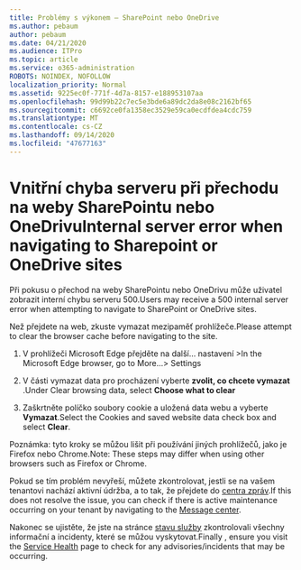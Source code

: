 ```yaml
---
title: Problémy s výkonem – SharePoint nebo OneDrive
ms.author: pebaum
author: pebaum
ms.date: 04/21/2020
ms.audience: ITPro
ms.topic: article
ms.service: o365-administration
ROBOTS: NOINDEX, NOFOLLOW
localization_priority: Normal
ms.assetid: 9225ec0f-771f-4d7a-8157-e188953107aa
ms.openlocfilehash: 99d99b22c7ec5e3bde6a89dc2da8e08c2162bf65
ms.sourcegitcommit: c6692ce0fa1358ec3529e59ca0ecdfdea4cdc759
ms.translationtype: MT
ms.contentlocale: cs-CZ
ms.lasthandoff: 09/14/2020
ms.locfileid: "47677163"
---
```

# <a name="internal-server-error-when-navigating-to-sharepoint-or-onedrive-sites"></a><span data-ttu-id="27065-102">Vnitřní chyba serveru při přechodu na weby SharePointu nebo OneDrivu</span><span class="sxs-lookup"><span data-stu-id="27065-102">Internal server error when navigating to Sharepoint or OneDrive sites</span></span>

<span data-ttu-id="27065-103">Při pokusu o přechod na weby SharePointu nebo OneDrivu může uživatel zobrazit interní chybu serveru 500.</span><span class="sxs-lookup"><span data-stu-id="27065-103">Users may receive a 500 internal server error when attempting to navigate to SharePoint or OneDrive sites.</span></span> 

<span data-ttu-id="27065-104">Než přejdete na web, zkuste vymazat mezipaměť prohlížeče.</span><span class="sxs-lookup"><span data-stu-id="27065-104">Please attempt to clear the browser cache before navigating to the site.</span></span>


1. <span data-ttu-id="27065-105">V prohlížeči Microsoft Edge přejděte na další... nastavení ></span><span class="sxs-lookup"><span data-stu-id="27065-105">In the Microsoft Edge browser, go to More...> Settings</span></span>

2. <span data-ttu-id="27065-106">V části vymazat data pro procházení vyberte **zvolit, co chcete vymazat** .</span><span class="sxs-lookup"><span data-stu-id="27065-106">Under Clear browsing data, select **Choose what to clear**</span></span>

3. <span data-ttu-id="27065-107">Zaškrtněte políčko soubory cookie a uložená data webu a vyberte **Vymazat**.</span><span class="sxs-lookup"><span data-stu-id="27065-107">Select the Cookies and saved website data check box and select **Clear**.</span></span>

<span data-ttu-id="27065-108">Poznámka: tyto kroky se můžou lišit při používání jiných prohlížečů, jako je Firefox nebo Chrome.</span><span class="sxs-lookup"><span data-stu-id="27065-108">Note: These steps may differ when using other browsers such as Firefox or Chrome.</span></span>

<span data-ttu-id="27065-109">Pokud se tím problém nevyřeší, můžete zkontrolovat, jestli se na vašem tenantovi nachází aktivní údržba, a to tak, že přejdete do [centra zpráv](https://portal.office.com/adminportal/home#/MessageCenter).</span><span class="sxs-lookup"><span data-stu-id="27065-109">If this does not resolve the issue, you can check if there is active maintenance occurring on your tenant by navigating to the [Message center](https://portal.office.com/adminportal/home#/MessageCenter).</span></span>

<span data-ttu-id="27065-110">Nakonec se ujistěte, že jste na stránce [stavu služby](https://portal.office.com/adminportal/home#/servicehealth) zkontrolovali všechny informační a incidenty, které se můžou vyskytovat.</span><span class="sxs-lookup"><span data-stu-id="27065-110">Finally , ensure you visit the [Service Health](https://portal.office.com/adminportal/home#/servicehealth) page to check for any advisories/incidents that may be occurring.</span></span>

